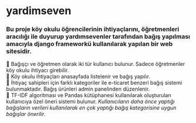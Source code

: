 # yardimseven


### Bu proje köy okulu öğrencilerinin ihtiyaçlarını, öğretmenleri aracılığı ile duyurup yardımsevenler tarafından bağış yapılması amacıyla django frameworkü kullanılarak yapılan bir web sitesidir.


:small_orange_diamond: Bağışçı ve öğretmen olarak iki tür kullanıcı bulunur. Sadece öğretmenler köy okulu ihtiyacı girebilir. <br>
:small_orange_diamond: Köy okulu ihtiyaçları anasayfada listelenir ve bağış yapılır.<br>
:small_orange_diamond: İhtiyaç sahipleri için farklı kategoriler ile e-ticaret benzeri bağış sistemi bulunmaktadır. Bağış ürünleri admin panelinden düzenlenir.<br>
:small_orange_diamond: TF-IDF algoritması ve Pandas kütüphanesi kullanılarak oluşturulan kullanıcıya özel öneri sistemi bulunur. 
*Kullanıcıların daha önce yaptığı bağışların verileri kullanılarak en çok yaptığı bağış kategorisine uygun bağışlar önerilir.*
  
